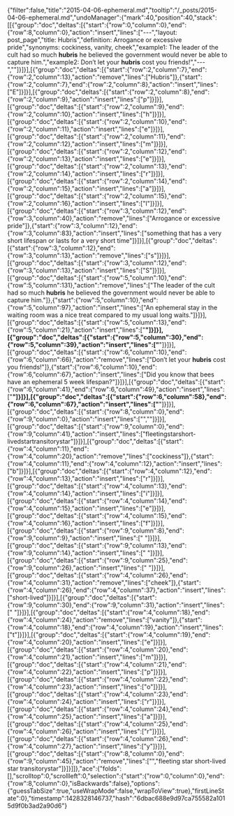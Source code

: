 {"filter":false,"title":"2015-04-06-ephemeral.md","tooltip":"/_posts/2015-04-06-ephemeral.md","undoManager":{"mark":40,"position":40,"stack":[[{"group":"doc","deltas":[{"start":{"row":0,"column":0},"end":{"row":8,"column":0},"action":"insert","lines":["---","layout: post_page","title: Hubris","definition: Arrogance or excessive pride","synonyms:  cockiness, vanity, cheek","example1: The leader of the cult had so much <strong>hubris</strong> he believed the government would never be able to capture him.","example2: Don’t let your <strong>hubris</strong> cost you friends!","---",""]}]}],[{"group":"doc","deltas":[{"start":{"row":2,"column":7},"end":{"row":2,"column":13},"action":"remove","lines":["Hubris"]},{"start":{"row":2,"column":7},"end":{"row":2,"column":8},"action":"insert","lines":["E"]}]}],[{"group":"doc","deltas":[{"start":{"row":2,"column":8},"end":{"row":2,"column":9},"action":"insert","lines":["p"]}]}],[{"group":"doc","deltas":[{"start":{"row":2,"column":9},"end":{"row":2,"column":10},"action":"insert","lines":["h"]}]}],[{"group":"doc","deltas":[{"start":{"row":2,"column":10},"end":{"row":2,"column":11},"action":"insert","lines":["e"]}]}],[{"group":"doc","deltas":[{"start":{"row":2,"column":11},"end":{"row":2,"column":12},"action":"insert","lines":["m"]}]}],[{"group":"doc","deltas":[{"start":{"row":2,"column":12},"end":{"row":2,"column":13},"action":"insert","lines":["e"]}]}],[{"group":"doc","deltas":[{"start":{"row":2,"column":13},"end":{"row":2,"column":14},"action":"insert","lines":["r"]}]}],[{"group":"doc","deltas":[{"start":{"row":2,"column":14},"end":{"row":2,"column":15},"action":"insert","lines":["a"]}]}],[{"group":"doc","deltas":[{"start":{"row":2,"column":15},"end":{"row":2,"column":16},"action":"insert","lines":["l"]}]}],[{"group":"doc","deltas":[{"start":{"row":3,"column":12},"end":{"row":3,"column":40},"action":"remove","lines":["Arrogance or excessive pride"]},{"start":{"row":3,"column":12},"end":{"row":3,"column":83},"action":"insert","lines":["something that has a very short lifespan or lasts for a very short time"]}]}],[{"group":"doc","deltas":[{"start":{"row":3,"column":12},"end":{"row":3,"column":13},"action":"remove","lines":["s"]}]}],[{"group":"doc","deltas":[{"start":{"row":3,"column":12},"end":{"row":3,"column":13},"action":"insert","lines":["S"]}]}],[{"group":"doc","deltas":[{"start":{"row":5,"column":10},"end":{"row":5,"column":131},"action":"remove","lines":["The leader of the cult had so much <strong>hubris</strong> he believed the government would never be able to capture him."]},{"start":{"row":5,"column":10},"end":{"row":5,"column":97},"action":"insert","lines":["An ephemeral stay in the waiting room was a nice treat compared to my usual long waits."]}]}],[{"group":"doc","deltas":[{"start":{"row":5,"column":13},"end":{"row":5,"column":21},"action":"insert","lines":["<strong>"]}]}],[{"group":"doc","deltas":[{"start":{"row":5,"column":30},"end":{"row":5,"column":39},"action":"insert","lines":["</strong>"]}]}],[{"group":"doc","deltas":[{"start":{"row":6,"column":10},"end":{"row":6,"column":66},"action":"remove","lines":["Don’t let your <strong>hubris</strong> cost you friends!"]},{"start":{"row":6,"column":10},"end":{"row":6,"column":67},"action":"insert","lines":["Did you know that bees have an ephemeral 5 week lifespan?"]}]}],[{"group":"doc","deltas":[{"start":{"row":6,"column":41},"end":{"row":6,"column":49},"action":"insert","lines":["<strong>"]}]}],[{"group":"doc","deltas":[{"start":{"row":6,"column":58},"end":{"row":6,"column":67},"action":"insert","lines":["</strong>"]}]}],[{"group":"doc","deltas":[{"start":{"row":8,"column":0},"end":{"row":9,"column":0},"action":"insert","lines":["",""]}]}],[{"group":"doc","deltas":[{"start":{"row":9,"column":0},"end":{"row":9,"column":41},"action":"insert","lines":["fleetingstarshort-livedstartransitorystar"]}]}],[{"group":"doc","deltas":[{"start":{"row":4,"column":11},"end":{"row":4,"column":20},"action":"remove","lines":["cockiness"]},{"start":{"row":4,"column":11},"end":{"row":4,"column":12},"action":"insert","lines":["b"]}]}],[{"group":"doc","deltas":[{"start":{"row":4,"column":12},"end":{"row":4,"column":13},"action":"insert","lines":["r"]}]}],[{"group":"doc","deltas":[{"start":{"row":4,"column":13},"end":{"row":4,"column":14},"action":"insert","lines":["i"]}]}],[{"group":"doc","deltas":[{"start":{"row":4,"column":14},"end":{"row":4,"column":15},"action":"insert","lines":["e"]}]}],[{"group":"doc","deltas":[{"start":{"row":4,"column":15},"end":{"row":4,"column":16},"action":"insert","lines":["f"]}]}],[{"group":"doc","deltas":[{"start":{"row":9,"column":8},"end":{"row":9,"column":9},"action":"insert","lines":[" "]}]}],[{"group":"doc","deltas":[{"start":{"row":9,"column":13},"end":{"row":9,"column":14},"action":"insert","lines":[" "]}]}],[{"group":"doc","deltas":[{"start":{"row":9,"column":25},"end":{"row":9,"column":26},"action":"insert","lines":[" "]}]}],[{"group":"doc","deltas":[{"start":{"row":4,"column":26},"end":{"row":4,"column":31},"action":"remove","lines":["cheek"]},{"start":{"row":4,"column":26},"end":{"row":4,"column":37},"action":"insert","lines":["short-lived"]}]}],[{"group":"doc","deltas":[{"start":{"row":9,"column":30},"end":{"row":9,"column":31},"action":"insert","lines":[" "]}]}],[{"group":"doc","deltas":[{"start":{"row":4,"column":18},"end":{"row":4,"column":24},"action":"remove","lines":["vanity"]},{"start":{"row":4,"column":18},"end":{"row":4,"column":19},"action":"insert","lines":["t"]}]}],[{"group":"doc","deltas":[{"start":{"row":4,"column":19},"end":{"row":4,"column":20},"action":"insert","lines":["e"]}]}],[{"group":"doc","deltas":[{"start":{"row":4,"column":20},"end":{"row":4,"column":21},"action":"insert","lines":["m"]}]}],[{"group":"doc","deltas":[{"start":{"row":4,"column":21},"end":{"row":4,"column":22},"action":"insert","lines":["p"]}]}],[{"group":"doc","deltas":[{"start":{"row":4,"column":22},"end":{"row":4,"column":23},"action":"insert","lines":["o"]}]}],[{"group":"doc","deltas":[{"start":{"row":4,"column":23},"end":{"row":4,"column":24},"action":"insert","lines":["r"]}]}],[{"group":"doc","deltas":[{"start":{"row":4,"column":24},"end":{"row":4,"column":25},"action":"insert","lines":["a"]}]}],[{"group":"doc","deltas":[{"start":{"row":4,"column":25},"end":{"row":4,"column":26},"action":"insert","lines":["r"]}]}],[{"group":"doc","deltas":[{"start":{"row":4,"column":26},"end":{"row":4,"column":27},"action":"insert","lines":["y"]}]}],[{"group":"doc","deltas":[{"start":{"row":8,"column":0},"end":{"row":9,"column":45},"action":"remove","lines":["","fleeting star short-lived star transitorystar"]}]}]]},"ace":{"folds":[],"scrolltop":0,"scrollleft":0,"selection":{"start":{"row":0,"column":0},"end":{"row":8,"column":0},"isBackwards":false},"options":{"guessTabSize":true,"useWrapMode":false,"wrapToView":true},"firstLineState":0},"timestamp":1428328146737,"hash":"6dbac688e9d97ca755582a1015d9f0b3ad2a90d6"}